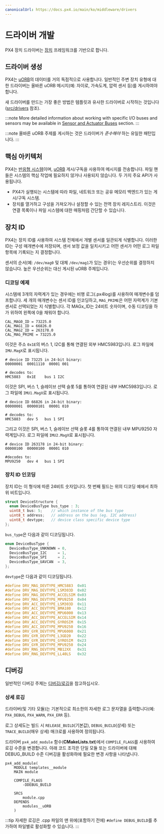 ```yaml
---
canonicalUrl: https://docs.px4.io/main/ko/middleware/drivers
---
```


# 드라이버 개발

PX4 장치 드라이버는 [장치](https://github.com/PX4/PX4-Autopilot/tree/master/src/lib/drivers/device) 프레임워크를 기반으로 합니다.

## 드라이버 생성

PX4는 [uORB](../middleware/uorb.md)의 데이터를 거의 독점적으로 사용합니다. 일반적인 주변 장치 유형에 대한 드라이버는 올바른 uORB 메시지(예: 자이로, 가속도계, 압력 센서 등)를 게시하여야 합니다.

새 드라이버를 만드는 가장 좋은 방법은 템플릿과 유사한 드라이버로 시작하는 것입니다([src/drivers](https://github.com/PX4/PX4-Autopilot/tree/master/src/drivers) 참조).

:::note
More detailed information about working with specific I/O buses and sensors may be available in [Sensor and Actuator Buses](../sensor_bus/README.md) section.
:::

:::note
올바른 uORB 주제를 게시하는 것은 드라이버가 *준수해야* 하는 유일한 패턴입니다.
:::

## 핵심 아키텍처

PX4는 [반응형 시스템](../concept/architecture.md)이며, [uORB](../middleware/uorb.md) 게시/구독을 사용하여 메시지를 전송합니다. 파일 핸들은 시스템의 핵심 작업에 필요하지 않거나 사용되지 않습니다. 두 가지 주요 API가 사용됩니다.

* PX4가 실행되는 시스템에 따라 파일, 네트워크 또는 공유 메모리 백엔드가 있는 게시/구독 시스템.
* 장치를 열거하고 구성을 가져오거나 설정할 수 있는 전역 장치 레지스트리. 이것은 연결 목록이나 파일 시스템에 대한 매핑처럼 간단할 수 있습니다.

## 장치 ID

PX4는 장치 ID를 사용하여 시스템 전체에서 개별 센서를 일관되게 식별합니다. 이러한 ID는 구성 매개변수에 저장되며, 센서 보정 값을 일치시키고 어떤 센서가 어떤 로그 파일 항목에 기록되는 지 결정합니다.

센서의 순서(예: `/dev/mag0` 및 대체 `/dev/mag1`가 있는 경우)는 우선순위를 결정하지 않습니다. 높은 우선순위는 대신 게시된 uORB 주제입니다.

### 디코딩 예제

시스템에 3개의 자력계가 있는 경우에는 비행 로그(.px4log)를 사용하여 매개변수를 덤프합니다. 세 개의 매개변수는 센서 ID를 인코딩하고, `MAG_PRIME`은 어떤 자력계가 기본 센서로 선택되었는 지 식별합니다. 각 MAGx_ID는 24비트 숫자이며, 수동 디코딩을 하가 위하여 왼쪽에 0을 채워야 합니다.


```
CAL_MAG0_ID = 73225.0
CAL_MAG1_ID = 66826.0
CAL_MAG2_ID = 263178.0
CAL_MAG_PRIME = 73225.0
```

이것은 주소 `0x1E`의 버스 1, I2C를 통해 연결된 외부 HMC5983입니다. 로그 파일에 `IMU.MagX`로 표시됩니다.

```
# device ID 73225 in 24-bit binary:
00000001  00011110  00001 001

# decodes to:
HMC5883   0x1E    bus 1 I2C
```

이것은 SPI, 버스 1, 슬레이브 선택 슬롯 5를 통하여 연결된 내부 HMC5983입니다. 로그 파일에 `IMU1.MagX`로 표시됩니다.

```
# device ID 66826 in 24-bit binary:
00000001  00000101  00001 010

# decodes to:
HMC5883   dev 5   bus 1 SPI
```

그리고 이것은 SPI, 버스 1, 슬레이브 선택 슬롯 4를 통하여 연결된 내부 MPU9250 자력계입니다. 로그 파일에 `IMU2.MagX`로 표시됩니다.

```
# device ID 263178 in 24-bit binary:
00000100  00000100  00001 010

#decodes to:
MPU9250   dev 4   bus 1 SPI
```

### 장치 ID 인코딩

장치 ID는 이 형식에 따른 24비트 숫자입니다. 첫 번째 필드는 위의 디코딩 예에서 최하위 비트입니다.

```C
struct DeviceStructure {
  enum DeviceBusType bus_type : 3;
  uint8_t bus: 5;    // which instance of the bus type
  uint8_t address;   // address on the bus (eg. I2C address)
  uint8_t devtype;   // device class specific device type
};
```
`bus_type`은 다음과 같이 디코딩됩니다.

```C
enum DeviceBusType {
  DeviceBusType_UNKNOWN = 0,
  DeviceBusType_I2C     = 1,
  DeviceBusType_SPI     = 2,
  DeviceBusType_UAVCAN  = 3,
};
```

`devtype`은 다음과 같이 디코딩됩니다.

```C
#define DRV_MAG_DEVTYPE_HMC5883  0x01
#define DRV_MAG_DEVTYPE_LSM303D  0x02
#define DRV_MAG_DEVTYPE_ACCELSIM 0x03
#define DRV_MAG_DEVTYPE_MPU9250  0x04
#define DRV_ACC_DEVTYPE_LSM303D  0x11
#define DRV_ACC_DEVTYPE_BMA180   0x12
#define DRV_ACC_DEVTYPE_MPU6000  0x13
#define DRV_ACC_DEVTYPE_ACCELSIM 0x14
#define DRV_ACC_DEVTYPE_GYROSIM  0x15
#define DRV_ACC_DEVTYPE_MPU9250  0x16
#define DRV_GYR_DEVTYPE_MPU6000  0x21
#define DRV_GYR_DEVTYPE_L3GD20   0x22
#define DRV_GYR_DEVTYPE_GYROSIM  0x23
#define DRV_GYR_DEVTYPE_MPU9250  0x24
#define DRV_RNG_DEVTYPE_MB12XX   0x31
#define DRV_RNG_DEVTYPE_LL40LS   0x32
```

## 디버깅

일반적인 디버깅 주제는 [디버깅/로깅](../debug/README.md)을 참고하십시오.

### 상세 로깅

드라이버(및 기타 모듈)는 기본적으로 최소한의 자세한 로그 문자열을 출력합니다(예: `PX4_DEBUG`, `PX4_WARN`, `PX4_ERR` 등).

로그 상세도는 빌드 시 `RELEASE_BUILD`(기본값), `DEBUG_BUILD`(상세) 또는 `TRACE_BUILD`(매우 상세) 매크로를 사용하여 정의됩니다.

드라이버 `px4_add_module` 함수(**CMakeLists.txt**)에서 `COMPILE_FLAGS`를 사용하여 로깅 수준을 변경합니다. 아래 코드 조각은 단일 모듈 또는 드라이버에 대해 DEBUG_BUILD 수준 디버깅을 활성화하에 필요한 변경 사항을 나타냅니다.

```
px4_add_module(
    MODULE templates__module
    MAIN module
```
```
    COMPILE_FLAGS
        -DDEBUG_BUILD
```
```
    SRCS
        module.cpp
    DEPENDS
        modules__uORB
    )
```

:::tip
자세한 로깅은 .cpp 파일의 맨 위에(포함하기 전에) `#define DEBUG_BUILD`를 추가하여 파일별로 활성화할 수 있습니다.
:::
